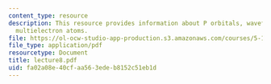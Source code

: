 ```yaml
---
content_type: resource
description: This resource provides information about P orbitals, wavefunctions for
  multielectron atoms.
file: https://ol-ocw-studio-app-production.s3.amazonaws.com/courses/5-112-principles-of-chemical-science-fall-2005/fa02a08e40cfaa563edeb8152c51eb1d_lecture8.pdf
file_type: application/pdf
resourcetype: Document
title: lecture8.pdf
uid: fa02a08e-40cf-aa56-3ede-b8152c51eb1d
---
```

